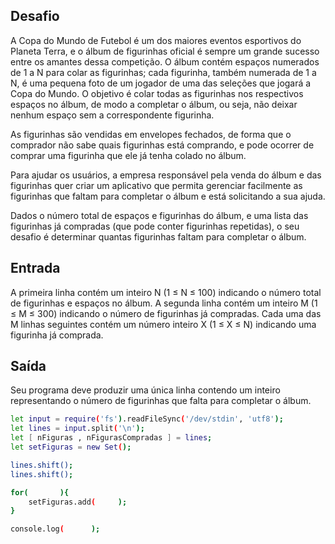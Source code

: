 ## Desafio

A Copa do Mundo de Futebol é um dos maiores eventos esportivos do Planeta
Terra, e o álbum de figurinhas oficial é sempre um grande sucesso entre os
amantes dessa competição. O álbum contém espaços numerados de 1 a N para colar
as figurinhas; cada figurinha, também numerada de 1 a N, é uma pequena foto de
um jogador de uma das seleções que jogará a Copa do Mundo. O objetivo é colar
todas as figurinhas nos respectivos espaços no álbum, de modo a completar o
álbum, ou seja, não deixar nenhum espaço sem a correspondente figurinha.

As figurinhas são vendidas em envelopes fechados, de forma que o comprador não
sabe quais figurinhas está comprando, e pode ocorrer de comprar uma figurinha
que ele já tenha colado no álbum.

Para ajudar os usuários, a empresa responsável pela venda do álbum e das
figurinhas quer criar um aplicativo que permita gerenciar facilmente as
figurinhas que faltam para completar o álbum e está solicitando a sua ajuda.

Dados o número total de espaços e figurinhas do álbum, e uma lista das
figurinhas já compradas (que pode conter figurinhas repetidas), o seu desafio
é determinar quantas figurinhas faltam para completar o álbum.

## Entrada

A primeira linha contém um inteiro N (1 ≤ N ≤ 100) indicando o número total
de figurinhas e espaços no álbum. A segunda linha contém um inteiro M
(1 ≤ M ≤ 300) indicando o número de figurinhas já compradas. Cada uma das M
linhas seguintes contém um número inteiro X (1 ≤ X ≤ N) indicando uma
figurinha já comprada.

## Saída

Seu programa deve produzir uma única linha contendo um inteiro representando
o número de figurinhas que falta para completar o álbum.

```bash
let input = require('fs').readFileSync('/dev/stdin', 'utf8');
let lines = input.split('\n');
let [ nFiguras , nFigurasCompradas ] = lines;
let setFiguras = new Set();

lines.shift();
lines.shift();

for(       ){
    setFiguras.add(     );
}

console.log(      );
```